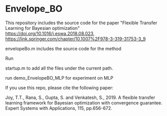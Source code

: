 # Envelope_BO

This repository includes the source code for the paper "Flexible Transfer Learning for Bayesian optimization" https://doi.org/10.1016/j.eswa.2018.08.023, https://link.springer.com/chapter/10.1007%2F978-3-319-31753-3_9

envelopeBo.m includes the source code for the method

Run

startup.m to add all the files under the current path.


run demo_EnvelopeBO_MLP for experiment on MLP

If you use this repo, please cite the following paper:

Joy, T.T., Rana, S., Gupta, S. and Venkatesh, S., 2019. A flexible transfer learning framework for Bayesian optimization with convergence guarantee. Expert Systems with Applications, 115, pp.656-672.

